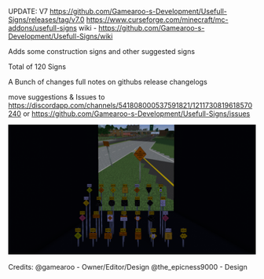 UPDATE:
V7
https://github.com/Gamearoo-s-Development/Usefull-Signs/releases/tag/v7.0
https://www.curseforge.com/minecraft/mc-addons/usefull-signs
wiki - https://github.com/Gamearoo-s-Development/Usefull-Signs/wiki

Adds some construction signs and other suggested signs

Total of 120 Signs

A Bunch of changes full notes on githubs release changelogs

move suggestions & Issues to https://discordapp.com/channels/541808000537591821/1211730819618570240 or https://github.com/Gamearoo-s-Development/Usefull-Signs/issues

![image](./update.png)

Credits:
@gamearoo - Owner/Editor/Design
@the_epicness9000 - Design